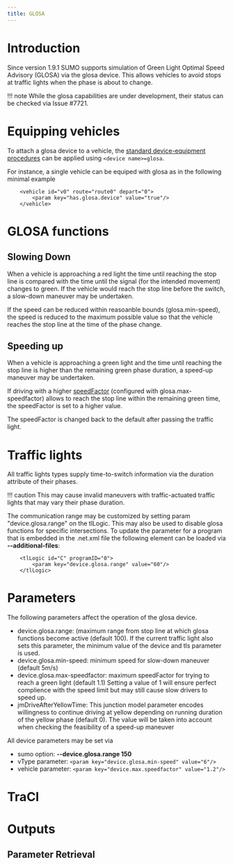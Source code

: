 ```yaml
---
title: GLOSA
---
```


# Introduction
Since version 1.9.1 SUMO supports simulation of Green Light Optimal Speed
Advisory (GLOSA) via the glosa device. This allows vehicles to avoid stops at
traffic lights when the phase is about to change.

!!! note
    While the glosa capabilities are under development, their status can be checked via Issue #7721.

# Equipping vehicles
To attach a glosa device to a vehicle, the [standard device-equipment
procedures](../Definition_of_Vehicles,_Vehicle_Types,_and_Routes.md#devices) can
be applied using `<device name>=glosa`.

For instance, a single vehicle can be equiped with glosa as in the following minimal example

```
    <vehicle id="v0" route="route0" depart="0">
        <param key="has.glosa.device" value="true"/>  
    </vehicle>
```

# GLOSA functions

## Slowing Down
When a vehicle is approaching a red light the time until reaching the stop line
is compared with the time until the signal (for the intended movement) changes to green.
If the vehicle would reach the stop line before the switch, a slow-down maneuver
may be undertaken.

If the speed can be reduced within reasoanble bounds (glosa.min-speed), the
speed is reduced to the maximum possible value so that the vehicle reaches the
stop line at the time of the phase change.

## Speeding up

When a vehicle is approaching a green light and the time until reaching the stop
line is higher than the remaining green phase duration, a speed-up maneuver may
be undertaken.

If driving with a higher [speedFactor]() (configured with glosa.max-speedfactor)
allows to reach the stop line within the remaining green time, the speedFactor
is set to a higher value.

The speedFactor is changed back to the default after passing the traffic light.

# Traffic lights

All traffic lights types supply time-to-switch information via the duration
attribute of their phases. 

!!! caution
    This may cause invalid maneuvers with traffic-actuated traffic lights that
    may vary their phase duration.
    
The communication range may be customized by setting param "device.glosa.range" on the tlLogic. This may also be used to disable glosa functions for specific intersections.
To update the parameter for a program that is embedded in the .net.xml file the following element can be loaded via **--additional-files**:

```
    <tlLogic id="C" programID="0">
        <param key="device.glosa.range" value="60"/>
    </tlLogic>
```

# Parameters

The following parameters affect the operation of the glosa device.
- device.glosa.range: (maximum range from stop line at which glosa functions
  become active (default 100). If the current traffic light also sets this parameter, the minimum value of the device and tls parameter is used.
- device.glosa.min-speed: minimum speed for slow-down maneuver (default 5m/s)
- device.glosa.max-speedfactor: maximum speedFactor for trying to reach a green
  light (default 1.1) Setting a value of 1 will ensure perfect complience with the speed
  limit but may still cause slow drivers to speed up.
- jmDriveAfterYellowTime: This junction model parameter encodes willingness to
  continue driving at yellow depending on running duration of the yellow phase
  (default 0). The value will be taken into account when checking the
  feasibility of a speed-up maneuver

All device parameters may be set via

- sumo option: **--device.glosa.range 150**
- vType parameter: `<param key="device.glosa.min-speed" value="6"/>`
- vehicle parameter: `<param key="device.max.speedfactor" value="1.2"/>`

# TraCI

# Outputs

## Parameter Retrieval
